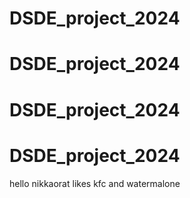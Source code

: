 # DSDE_project_2024
# DSDE_project_2024
# DSDE_project_2024
# DSDE_project_2024
 

hello
nikkaorat likes kfc and watermalone
